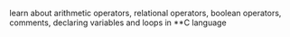 learn about arithmetic operators, relational operators, boolean operators, comments, declaring variables and loops in **C language
